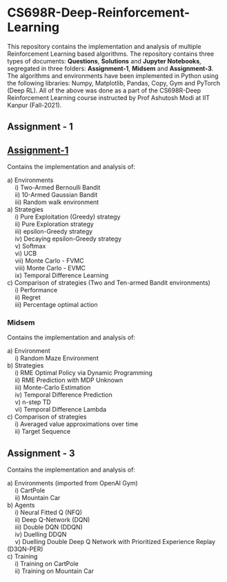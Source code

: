 # CS698R-Deep-Reinforcement-Learning

This repository contains the implementation and analysis of multiple Reinforcement Learning based algorithms. The repository contains three types of documents: **Questions**, **Solutions** and **Jupyter Notebooks**, segregated in three folders: **Assignment-1**, **Midsem** and **Assignment-3**. The algorithms and environments have been implemented in Python using the following libraries: Numpy, Matplotlib, Pandas, Copy, Gym and PyTorch (Deep RL). All of the above was done as a part of the CS698R-Deep Reinforcement Learning course instructed by Prof Ashutosh Modi at IIT Kanpur (Fall-2021). 

## Assignment - 1

## [Assignment-1](/Assignment-1)

Contains the implementation and analysis of:  
  
a) Environments  
&emsp;	i) Two-Armed Bernoulli Bandit  
&emsp;	ii) 10-Armed Gaussian Bandit  
&emsp;	iii) Random walk environment  
a) Strategies  
&emsp;	i) Pure Exploitation (Greedy) strategy  
&emsp;	ii) Pure Exploration strategy  
&emsp;	iii) epsilon-Greedy strategy  
&emsp;	iv) Decaying epsilon-Greedy strategy  
&emsp;	v) Softmax  
&emsp;	vi) UCB  
&emsp;	vii) Monte Carlo - FVMC  
&emsp;	viii) Monte Carlo - EVMC  
&emsp;	ix) Temporal Difference Learning  
c) Comparison of strategies (Two and Ten-armed Bandit environments)  
&emsp;	i) Performance  
&emsp;	ii) Regret  
&emsp;	iii) Percentage optimal action  

### Midsem  

Contains the implementation and analysis of: 

a) Environment  
&emsp;	i) Random Maze Environment  
b) Strategies  
&emsp;	i) RME Optimal Policy via Dynamic Programming  
&emsp;	ii) RME Prediction with MDP Unknown  
&emsp;	iii) Monte-Carlo Estimation  
&emsp;	iv) Temporal Difference Prediction  
&emsp;	v) n-step TD  
&emsp;	vi) Temporal Difference Lambda  
c) Comparison of strategies  
&emsp;	i) Averaged value approximations over time  
&emsp;	ii) Target Sequence  

## Assignment - 3  

Contains the implementation and analysis of:  

a) Environments (imported from OpenAI Gym)  
&emsp;	i) CartPole  
&emsp;	ii) Mountain Car  
b) Agents  
&emsp;	i) Neural Fitted Q (NFQ)  
&emsp;	ii) Deep Q-Network (DQN)  
&emsp;	iii) Double DQN (DDQN)  
&emsp;	iv) Duelling DDQN  
&emsp;	v) Duelling Double Deep Q Network with Prioritized Experience Replay (D3QN-PER)  
c) Training   
&emsp;	i) Training on CartPole  
&emsp;	ii) Training on Mountain Car  










